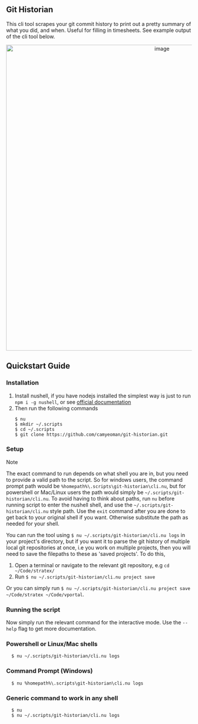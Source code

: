 ## Git Historian

This cli tool scrapes your git commit history to print out a pretty summary of what you did, and when. Useful for filling in timesheets. See example
output of the cli tool below.

<div align="center">
   <img
      width="830"
      alt="image"
      src="https://github.com/user-attachments/assets/b7badd06-6187-4bc0-b9cc-a89c74d90ebd"
   />
</div>

## Quickstart Guide

### Installation

1. Install nushell, if you have nodejs installed the simplest way is just to run `npm i -g nushell`, or see [official documentation](https://www.nushell.sh/book/installation.html)
2. Then run the following commands
   ```nushell
   $ nu
   $ mkdir ~/.scripts
   $ cd ~/.scripts
   $ git clone https://github.com/camyeoman/git-historian.git
   ```

### Setup

>[!NOTE]
> The exact command to run depends on what shell you are in, but you need to provide a valid path to the script. So for windows users,
> the command prompt path would be `%homepath%\.scripts\git-historian\cli.nu`, but for powershell or Mac/Linux users the path would
> simply be `~/.scripts/git-historian/cli.nu`. To avoid having to think about paths, run `nu` before running script to enter the nushell shell,
> and use the `~/.scripts/git-historian/cli.nu` style path. Use the `exit` command after you are done to get back to your original shell if you want.
> Otherwise substitute the path as needed for your shell.

You can run the tool using `$ nu ~/.scripts/git-historian/cli.nu logs` in your project's directory, but if you want it to parse the git
history of multiple local git repositories at once, i.e you work on multiple projects, then you will need to save the filepaths to these
as 'saved projects'. To do this,

1. Open a terminal or navigate to the relevant git repository, e.g `cd ~/Code/stratex/`
2. Run `$ nu ~/.scripts/git-historian/cli.nu project save`

Or you can simply run `$ nu ~/.scripts/git-historian/cli.nu project save ~/Code/stratex ~/Code/vportal`.

### Running the script

Now simply run the relevant command for the interactive mode. Use the `--help` flag to get more documentation.

### Powershell or Linux/Mac shells
```nushell
  $ nu ~/.scripts/git-historian/cli.nu logs
```

### Command Prompt (Windows)
```nushell
  $ nu %homepath%\.scripts\git-historian\cli.nu logs
```

### Generic command to work in any shell
```nushell
  $ nu
  $ nu ~/.scripts/git-historian/cli.nu logs
```


